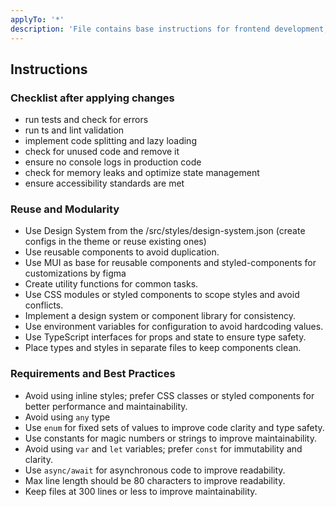 ```yaml
---
applyTo: '*'
description: 'File contains base instructions for frontend development, including performance optimization, best practices, and tooling.'
---
```


## Instructions

### Checklist after applying changes

- run tests and check for errors
- run ts and lint validation
- implement code splitting and lazy loading
- check for unused code and remove it
- ensure no console logs in production code
- check for memory leaks and optimize state management
- ensure accessibility standards are met

### Reuse and Modularity

- Use Design System from the /src/styles/design-system.json (create configs in the theme or reuse existing ones)
- Use reusable components to avoid duplication.
- Use MUI as base for reusable components and styled-components for customizations by figma
- Create utility functions for common tasks.
- Use CSS modules or styled components to scope styles and avoid conflicts.
- Implement a design system or component library for consistency.
- Use environment variables for configuration to avoid hardcoding values.
- Use TypeScript interfaces for props and state to ensure type safety.
- Place types and styles in separate files to keep components clean.


### Requirements and Best Practices

- Avoid using inline styles; prefer CSS classes or styled components for better performance and maintainability.
- Avoid using `any` type
- Use `enum` for fixed sets of values to improve code clarity and type safety.
- Use constants for magic numbers or strings to improve maintainability.
- Avoid using `var` and `let` variables; prefer `const` for immutability and clarity.
- Use `async/await` for asynchronous code to improve readability.
- Max line length should be 80 characters to improve readability.
- Keep files at 300 lines or less to improve maintainability.

